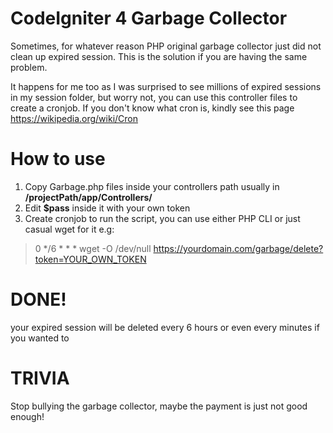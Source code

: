 # CodeIgniter 4 Garbage Collector
Sometimes, for whatever reason PHP original garbage collector just did not clean up expired session. This is the solution if you are having the same problem.

It happens for me too as I was surprised to see millions of expired sessions in my session folder, but worry not, you can use this controller files to create a cronjob.
If you don't know what cron is, kindly see this page https://wikipedia.org/wiki/Cron

# How to use
1. Copy Garbage.php files inside your controllers path usually in **/projectPath/app/Controllers/**
2. Edit **$pass** inside it with your own token
3. Create cronjob to run the script, you can use either PHP CLI or just casual wget for it e.g:

> 0 */6 * * * wget -O /dev/null https://yourdomain.com/garbage/delete?token=YOUR_OWN_TOKEN

# DONE!
your expired session will be deleted every 6 hours or even every minutes if you wanted to

# TRIVIA
Stop bullying the garbage collector, maybe the payment is just not good enough!
